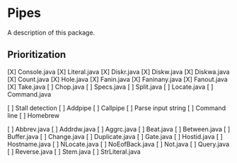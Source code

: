 # Pipes

A description of this package.

## Prioritization

[X] Console.java
[X] Literal.java
[X] Diskr.java
[X] Diskw.java
[X] Diskwa.java
[X] Count.java
[X] Hole.java
[X] Fanin.java
[X] Faninany.java
[X] Fanout.java
[X] Take.java
[ ] Chop.java
[ ] Specs.java
[ ] Split.java
[ ] Locate.java
[ ] Command.java

[ ] Stall detection
[ ] Addpipe
[ ] Callpipe
[ ] Parse input string
[ ] Command line
[ ] Homebrew

[ ] Abbrev.java
[ ] Addrdw.java
[ ] Aggrc.java
[ ] Beat.java
[ ] Between.java
[ ] Buffer.java
[ ] Change.java
[ ] Duplicate.java
[ ] Gate.java
[ ] Hostid.java
[ ] Hostname.java
[ ] NLocate.java
[ ] NoEofBack.java
[ ] Not.java
[ ] Query.java
[ ] Reverse.java
[ ] Stem.java
[ ] StrLiteral.java

